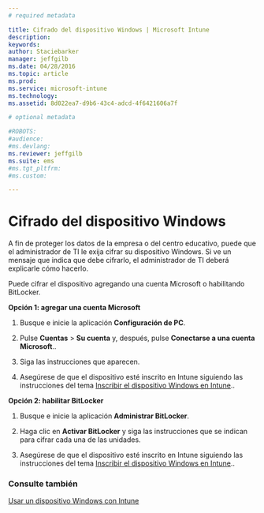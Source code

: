 ```yaml
---
# required metadata

title: Cifrado del dispositivo Windows | Microsoft Intune
description:
keywords:
author: Staciebarker
manager: jeffgilb
ms.date: 04/28/2016
ms.topic: article
ms.prod:
ms.service: microsoft-intune
ms.technology:
ms.assetid: 8d022ea7-d9b6-43c4-adcd-4f6421606a7f

# optional metadata

#ROBOTS:
#audience:
#ms.devlang:
ms.reviewer: jeffgilb
ms.suite: ems
#ms.tgt_pltfrm:
#ms.custom:

---
```



# Cifrado del dispositivo Windows
A fin de proteger los datos de la empresa o del centro educativo, puede que el administrador de TI le exija cifrar su dispositivo Windows. Si ve un mensaje que indica que debe cifrarlo, el administrador de TI deberá explicarle cómo hacerlo.

Puede cifrar el dispositivo agregando una cuenta Microsoft o habilitando BitLocker.

**Opción 1: agregar una cuenta Microsoft**

1.  Busque e inicie la aplicación **Configuración de PC**.

2.  Pulse **Cuentas** &gt; **Su cuenta** y, después, pulse **Conectarse a una cuenta Microsoft**..

3.  Siga las instrucciones que aparecen.

4.  Asegúrese de que el dispositivo esté inscrito en Intune siguiendo las instrucciones del tema [Inscribir el dispositivo Windows en Intune](enroll-your-device-in-intune-windows.md)..

**Opción 2: habilitar BitLocker**

1.  Busque e inicie la aplicación **Administrar BitLocker**.

2.  Haga clic en **Activar BitLocker** y siga las instrucciones que se indican para cifrar cada una de las unidades.

3.  Asegúrese de que el dispositivo esté inscrito en Intune siguiendo las instrucciones del tema [Inscribir el dispositivo Windows en Intune](enroll-your-device-in-intune-windows.md)..


### Consulte también
[Usar un dispositivo Windows con Intune](using-your-windows-device-with-intune.md)

<!--HONumber=May16_HO1-->


